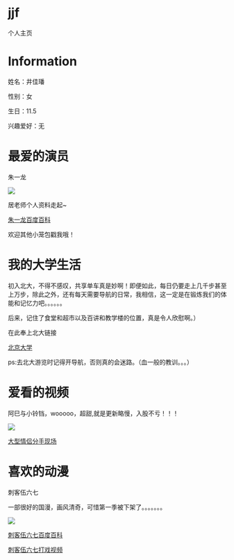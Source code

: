 # jjf
个人主页
<!DOCTYPE html>
<html lang="zh-cn">
<head>
  <meta charset="utf-8"/>
  <title>井佳璠的第一个个人主页</title>
</head>
<body>
  <h1>Information</h1>
  <p>姓名：井佳璠</p>
  <p>性别：女</p>
  <p>生日：11.5</p>
  <p>兴趣爱好：无</p>
  <h1>最爱的演员</h1>
  <p>朱一龙</p>
  <img src="https://gimg2.baidu.com/image_search/src=http%3A%2F%2Fpic2.zhimg.com%2Fv2-063d955009b7586f7d162a72cd5bd899_b.jpg&refer=http%3A%2F%2Fpic2.zhimg.com&app=2002&size=f9999,10000&q=a80&n=0&g=0n&fmt=jpeg?sec=1635433669&t=dbfeb0ba6a9a258ebba9ed91bda84000"/>
  <p>居老师个人资料走起~</p>
  <a href="https://baike.baidu.com/item/%E6%9C%B1%E4%B8%80%E9%BE%99/4038282?fr=aladdin">朱一龙百度百科</a>
  <p>欢迎其他小笼包戳我哦！</p>
  <h1>我的大学生活</h1>
  <p>初入北大，不得不感叹，共享单车真是妙啊！即便如此，每日仍要走上几千步甚至上万步，除此之外，还有每天需要导航的日常，我相信，这一定是在锻炼我们的体能和记忆力吧。。。。。。</p>
  <p>后来，记住了食堂和超市以及百讲和教学楼的位置，真是令人欣慰啊。）</p>
  <p>在此奉上北大链接</p>
  <a href="https://www.pku.edu.cn/about.html">北京大学</a>
  <p>ps:去北大游览时记得开导航，否则真的会迷路。（血一般的教训。。。）</p>
  <h1>爱看的视频</h1>
  <p>阿巳与小铃铛，wooooo，超甜,就是更新略慢，入股不亏！！！</p>
  <img src="https://gimg2.baidu.com/image_search/src=http%3A%2F%2Fc-ssl.duitang.com%2Fuploads%2Fblog%2F202108%2F18%2F20210818231359_30ef8.thumb.1000_0.jpg&refer=http%3A%2F%2Fc-ssl.duitang.com&app=2002&size=f9999,10000&q=a80&n=0&g=0n&fmt=jpeg?sec=1635474992&t=e742e499f724014b17aad700997031fe"/>
  <p><a href="https://www.bilibili.com/video/BV1Up4y1v7oB?p=1&share_medium=iphone&share_plat=ios&share_session_id=6D4D65B8-2628-4C05-B1F7-A304B150E9DA&share_source=WEIXIN&share_tag=s_i&timestamp=1632843468&unique_k=eQXpA8">大型情侣分手现场</a></p>
  <h1>喜欢的动漫</h1>
  <p>刺客伍六七</p>
  <p>一部很好的国漫，画风清奇，可惜第一季被下架了。。。。。。。</p>
  <img src="https://img1.baidu.com/it/u=2796919105,968148270&fm=26&fmt=auto"/>
  <p><a href="https://baike.baidu.com/item/%E5%88%BA%E5%AE%A2%E4%BC%8D%E5%85%AD%E4%B8%83/22328738?fr=aladdin">刺客伍六七百度百科</a></p>
  <p><a href="https://www.bilibili.com/video/BV1MJ411j7cS?share_source=copy_web">刺客伍六七打戏视频</a></p>
</body>
</html>
